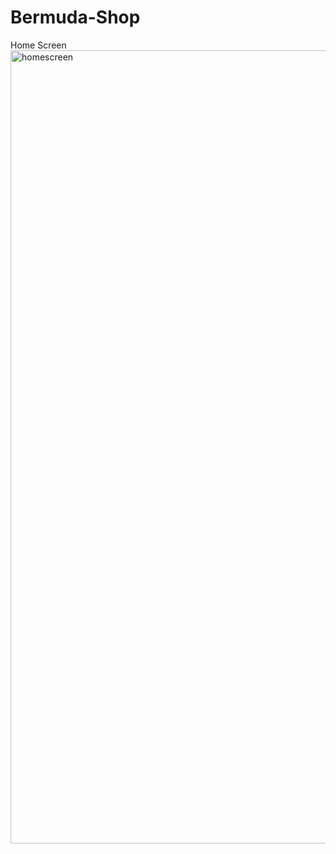 ﻿# Bermuda-Shop
Home Screen
<img width="1269" alt="homescreen" src="https://github.com/ShashwatG16/Bermuda-Shop/assets/84587801/41960253-edc8-4055-b96d-e0664369d72b">

